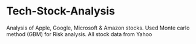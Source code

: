 # Tech-Stock-Analysis
Analysis of Apple, Google, Microsoft &amp; Amazon stocks. Used Monte carlo method (GBM) for Risk analysis.
All stock data from Yahoo
